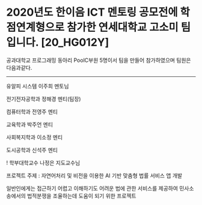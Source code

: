 # 2020년도 한이음 ICT 멘토링 공모전에 학점연계형으로 참가한 연세대학교 고소미 팀입니다. [20_HG012Y]

공과대학교 프로그래밍 동아리 PoolC부원 5명이서 팀을 만들어 참가하였으며 팀원은 다음과같다.

----------------------------------------------------------
유알피 시스템   이주희 멘토님

전기전자공학과  정해경 멘티(팀장)

컴퓨터학과      전영주 멘티

교육학과        박주언 멘티

사회복지학과    이소정 멘티

도시공학과      신석주 멘티

! 학부대학교수 나정은 지도교수님

프로젝트 주제 : 자연어처리 및 비전을 이용한 AI 기반 맞춤형 법률 서비스 앱 개발

일반인에게는 접근하기 어렵고 이해하기도 어려운 법에 관한 서비스를 제공하여 민사소송에서의 법적분쟁을 조율하는데 도움이 되기 위한 프로젝트

